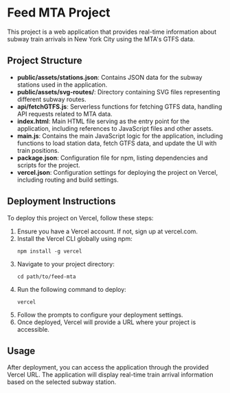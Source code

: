 # Feed MTA Project

This project is a web application that provides real-time information about subway train arrivals in New York City using the MTA's GTFS data.

## Project Structure

- **public/assets/stations.json**: Contains JSON data for the subway stations used in the application.
- **public/assets/svg-routes/**: Directory containing SVG files representing different subway routes.
- **api/fetchGTFS.js**: Serverless functions for fetching GTFS data, handling API requests related to MTA data.
- **index.html**: Main HTML file serving as the entry point for the application, including references to JavaScript files and other assets.
- **main.js**: Contains the main JavaScript logic for the application, including functions to load station data, fetch GTFS data, and update the UI with train positions.
- **package.json**: Configuration file for npm, listing dependencies and scripts for the project.
- **vercel.json**: Configuration settings for deploying the project on Vercel, including routing and build settings.

## Deployment Instructions

To deploy this project on Vercel, follow these steps:

1. Ensure you have a Vercel account. If not, sign up at vercel.com.
2. Install the Vercel CLI globally using npm:
   ```
   npm install -g vercel
   ```
3. Navigate to your project directory:
   ```
   cd path/to/feed-mta
   ```
4. Run the following command to deploy:
   ```
   vercel
   ```
5. Follow the prompts to configure your deployment settings.
6. Once deployed, Vercel will provide a URL where your project is accessible.

## Usage

After deployment, you can access the application through the provided Vercel URL. The application will display real-time train arrival information based on the selected subway station.